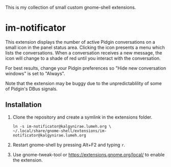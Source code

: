 This is my collection of small custom gnome-shell extensions.

im-notificator
==============

This extension displays the number of active Pidgin conversations on a
small icon in the panel status area. Clicking the icon presents a menu
which lists the conversations. When a conversation receives a new
message, the icon will change to a shade of red until you interact with
the conversation.

For best results, change your Pidgin preferences so "Hide new
conversation windows" is set to "Always".

Note that the extension may be buggy due to the unpredictablility of
some of Pidgin's DBus signals.

Installation
------------
1. Clone the repository and create a symlink in the extensions folder.

       ln -s im-notificator@kalgynirae.lumeh.org \
       ~/.local/share/gnome-shell/extensions/im-notificator@kalgynirae.lumeh.org

2. Restart gnome-shell by pressing Alt+F2 and typing `r`.

3. Use gnome-tweak-tool or https://extensions.gnome.org/local/ to enable the
   extension.
